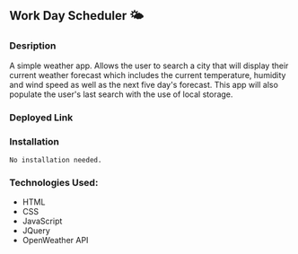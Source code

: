 ## Work Day Scheduler 🌤




### Desription

A simple weather app.  Allows the user to search a city that will display their current weather forecast which includes the current temperature, humidity and wind speed as well as the next five day's forecast. This app will also populate the user's last search with the use of local storage.

  

  
### Deployed Link
    
 


### Installation
```
No installation needed. 
```

### Technologies Used:
 - HTML
 - CSS
 - JavaScript 
 - JQuery
 - OpenWeather API


